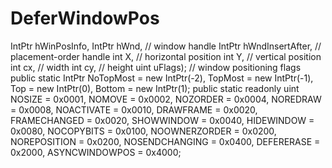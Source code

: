 # DeferWindowPos

IntPtr hWinPosInfo,         IntPtr hWnd,           // window handle         IntPtr hWndInsertAfter,    // placement-order handle         int X,             // horizontal position         int Y,             // vertical position         int cx,            // width         int cy,            // height         uint uFlags);          // window positioning flags public static IntPtr     NoTopMost = new IntPtr(-2),     TopMost = new IntPtr(-1),     Top = new IntPtr(0),     Bottom = new IntPtr(1); public static readonly uint     NOSIZE = 0x0001,     NOMOVE = 0x0002,     NOZORDER = 0x0004,     NOREDRAW = 0x0008,     NOACTIVATE = 0x0010,     DRAWFRAME = 0x0020,     FRAMECHANGED = 0x0020,     SHOWWINDOW = 0x0040,     HIDEWINDOW = 0x0080,     NOCOPYBITS = 0x0100,     NOOWNERZORDER = 0x0200,     NOREPOSITION = 0x0200,     NOSENDCHANGING = 0x0400,     DEFERERASE = 0x2000,     ASYNCWINDOWPOS = 0x4000;
